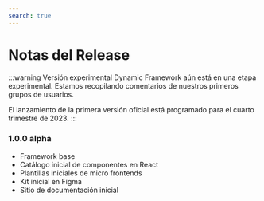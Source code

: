 ```yaml
---
search: true
---
```


# Notas del Release

:::warning Versión experimental
Dynamic Framework aún está en una etapa experimental. Estamos recopilando comentarios de nuestros primeros grupos de usuarios.

El lanzamiento de la primera versión oficial está programado para el cuarto trimestre de 2023.
:::

### 1.0.0 alpha

- Framework base
- Catálogo inicial de componentes en React
- Plantillas iniciales de micro frontends
- Kit inicial en Figma
- Sitio de documentación inicial